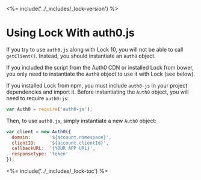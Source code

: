 <%= include('../_includes/_lock-version') %>

# Using Lock With auth0.js

If you try to use `auth0.js` along with Lock 10, you will not be able to call `getClient()`. Instead, you should instantiate an `Auth0` object.

If you included the script from the Auth0 CDN or installed Lock from bower, you only need to instantiate the `Auth0` object to use it with Lock (see below). 

If you installed Lock from npm, you must include `auth0-js` in your project dependencies and import it. Before instantiating the `Auth0` object, you will need to require `auth0-js`:

```js
var Auth0 = require('auth0-js');
```

Then, to use `auth0.js`, simply instantiate a new `Auth0` object:

```js
var client = new Auth0({
  domain:       '${account.namespace}',
  clientID:     '${account.clientId}',
  callbackURL:  '{YOUR APP URL}',
  responseType: 'token'
});
```

<%= include('../_includes/_lock-toc') %>
